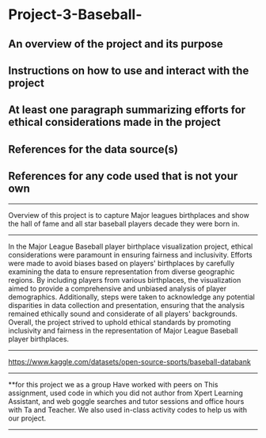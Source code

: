 # Project-3-Baseball-
## An overview of the project and its purpose
## Instructions on how to use and interact with the project
## At least one paragraph summarizing efforts for ethical considerations made in the project
## References for the data source(s)
## References for any code used that is not your own
*********
Overview of this project is to capture Major leagues birthplaces and show the hall of fame and all star baseball players decade they were born in.
**********
In the Major League Baseball player birthplace visualization project, ethical considerations were paramount in ensuring fairness and inclusivity. Efforts were made to avoid biases based on players' birthplaces by carefully examining the data to ensure representation from diverse geographic regions. By including players from various birthplaces, the visualization aimed to provide a comprehensive and unbiased analysis of player demographics. Additionally, steps were taken to acknowledge any potential disparities in data collection and presentation, ensuring that the analysis remained ethically sound and considerate of all players' backgrounds. Overall, the project strived to uphold ethical standards by promoting inclusivity and fairness in the representation of Major League Baseball player birthplaces.
**********
https://www.kaggle.com/datasets/open-source-sports/baseball-databank
**********
**for this project we as  a group Have worked with peers on This assignment, used code in which you did not author from Xpert Learning Assistant, and web goggle searches and tutor sessions and office hours with Ta and Teacher.
We also used in-class activity codes to help us with our project.
********
   
